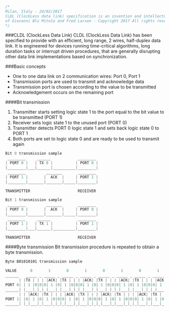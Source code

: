 ```cpp
/*
Milan, Italy - 24/02/2017
CLDL (ClockLess data link) specification is an invention and intellectual property
of Giovanni Blu Mitolo and Fred Larsen - Copyright 2017 All rights reserved
*/
```
###CLDL (ClockLess Data Link)
CLDL (ClockLess Data Link) has been specified to provide with an efficient, long range, 2 wires, half-duplex data link. It is engineered for devices running time-critical algorithms, long duration tasks or interrupt driven procedures, that are generally disrupting other data link implementations based on synchronization.

###Basic concepts
* One to one data link on 2 communication wires: Port 0, Port 1
* Transmission ports are used to transmit and acknowledge data
* Transmission port is chosen according to the value to be transmitted
* Acknowledgement occurs on the remaining port

####Bit transmission

1. Transmitter starts setting logic state 1 to the port equal to the bit value to be transmitted (PORT 1)
2. Receiver sets logic state 1 to the unused port (PORT 0)
3. Transmitter detects PORT 0 logic state 1 and sets back logic state 0 to PORT 1
4. Both ports are set to logic state 0 and are ready to be used to transmit again

```cpp
Bit 0 transmission sample   
 ________     ______            ________
| PORT 0 |   | TX 0 |          | PORT 0 |
|________|___|______|__________|________|
 ________         _______       ________
| PORT 1 |       |  ACK  |     | PORT 1 |
|________|_______|_______|_____|________|

TRANSMITTER                     RECEIVER

Bit 1 transmission sample
 ________         _______       ________
| PORT 0 |       |  ACK  |     | PORT 0 |
|________|_______|_______|_____|________|
 ________     ______            ________
| PORT 1 |   | TX 1 |          | PORT 1 |
|________|___|______|__________|________|

TRANSMITTER                     RECEIVER

```

####Byte transmission
Bit transmission procedure is repeated to obtain a byte transmission.

```cpp
Byte B01010101 transmission sample

VALUE      0       1       0       1       0       1       0       1
______   _____ _ _____ _ _____ _ _____ _ _____ _ _____ _ _____ _ _____   _______
      | |TX | | | |ACK| |TX | | | |ACK| |TX | | | |ACK| |TX | | | |ACK| |       |
PORT 0| | 1 |0|0|0| 1 |0| 1 |0|0|0| 1 |0| 1 |0|0|0| 1 |0| 1 |0|0|0| 1 | | PORT 0|
______| |___|_|_|_|___|_|___|_|_|_|___|_|___|_|_|_|___|_|___|_|_|_|___| |_______|
      | | |ACK| |TX | | | |ACK| |TX | | | |ACK| |TX | | | |ACK| |TX | | |       |
PORT 1| |0| 1 |0| 1 |0|0|0| 1 |0| 1 |0|0|0| 1 |0| 1 |0|0|0| 1 |0| 1 |0| | PORT 1|
______| |_|___|_|___|_|_|_|___|_|___|_|_|_|___|_|___|_|_|_|___|_|___|_| |_______|
```
